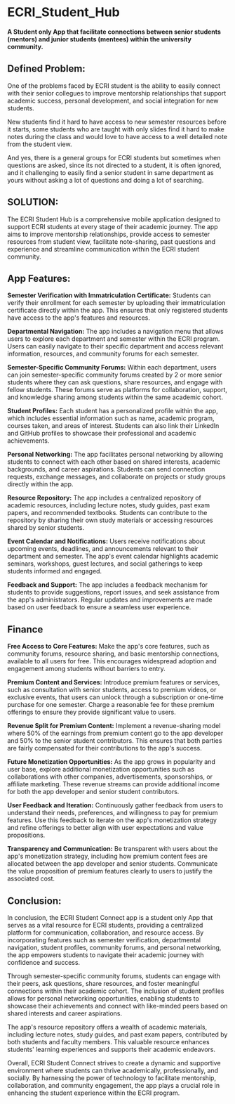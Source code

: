 # ECRI_Student_Hub
**A Student only App that facilitate connections between senior students (mentors) and junior students (mentees) within the university community.** ​

## Defined Problem:
One of the problems faced by ECRI student is the ability to easily connect with their senior collegues to improve mentorship relationships that support academic success, personal development, and social integration for new students.

New students find it hard to have access to new semester resources before it starts, some students who are taught with only slides find it hard to make notes during the class and would love to have access to a well detailed note from the student view.​

And yes, there is a general groups for ECRI students but sometimes when questions are asked, since its not directed to a student, it is often ignored, and it challenging to easily find a senior student in same department as yours without asking a lot of questions and doing a lot of searching.​

## SOLUTION:​
The ECRI Student Hub is a comprehensive mobile application designed to support ECRI  students at every stage of their academic journey. The app aims to improve mentorship relationships, provide access to semester resources from student view, facilitate note-sharing, past questions and experience and streamline communication within the ECRI student community.​

## App Features:​
**Semester Verification with Immatriculation Certificate:** Students can verify their enrollment for each semester by uploading their immatriculation certificate directly within the app. This ensures that only registered students have access to the app's features and resources.​

**Departmental Navigation:** The app includes a navigation menu that allows users to explore each department and semester within the ECRI program. Users can easily navigate to their specific department and access relevant information, resources, and community forums for each semester.​

**Semester-Specific Community Forums:** Within each department, users can join semester-specific community forums created by 2 or more senior students where they can ask questions, share resources, and engage with fellow students. These forums serve as platforms for collaboration, support, and knowledge sharing among students within the same academic cohort.​

**Student Profiles:** Each student has a personalized profile within the app, which includes essential information such as name, academic program, courses taken, and areas of interest. Students can also link their LinkedIn and GitHub profiles to showcase their professional and academic achievements.​

**Personal Networking:** The app facilitates personal networking by allowing students to connect with each other based on shared interests, academic backgrounds, and career aspirations. Students can send connection requests, exchange messages, and collaborate on projects or study groups directly within the app.​

**Resource Repository:** The app includes a centralized repository of academic resources, including lecture notes, study guides, past exam papers, and recommended textbooks. Students can contribute to the repository by sharing their own study materials or accessing resources shared by senior students.​

**Event Calendar and Notifications:** Users receive notifications about upcoming events, deadlines, and announcements relevant to their department and semester. The app's event calendar highlights academic seminars, workshops, guest lectures, and social gatherings to keep students informed and engaged.​

**Feedback and Support:** The app includes a feedback mechanism for students to provide suggestions, report issues, and seek assistance from the app's administrators. Regular updates and improvements are made based on user feedback to ensure a seamless user experience.


## Finance

**Free Access to Core Features:** Make the app's core features, such as community forums, resource sharing, and basic mentorship connections, available to all users for free. This encourages widespread adoption and engagement among students without barriers to entry.​

**Premium Content and Services:** Introduce premium features or services, such as consultation with senior students, access to premium videos, or exclusive events, that users can unlock through a subscription or one-time purchase for one semester. Charge a reasonable fee for these premium offerings to ensure they provide significant value to users.​

**Revenue Split for Premium Content:** Implement a revenue-sharing model where 50% of the earnings from premium content go to the app developer and 50% to the senior student contributors. This ensures that both parties are fairly compensated for their contributions to the app's success.​

**Future Monetization Opportunities:** As the app grows in popularity and user base, explore additional monetization opportunities such as collaborations with other companies, advertisements, sponsorships, or affiliate marketing. These revenue streams can provide additional income for both the app developer and senior student contributors.​

**User Feedback and Iteration:** Continuously gather feedback from users to understand their needs, preferences, and willingness to pay for premium features. Use this feedback to iterate on the app's monetization strategy and refine offerings to better align with user expectations and value propositions.​

**Transparency and Communication:** Be transparent with users about the app's monetization strategy, including how premium content fees are allocated between the app developer and senior students. Communicate the value proposition of premium features clearly to users to justify the associated cost.

## Conclusion:​

In conclusion, the ECRI Student Connect app is a student only App that serves as a vital resource for ECRI students, providing a centralized platform for communication, collaboration, and resource access. By incorporating features such as semester verification, departmental navigation, student profiles, community forums, and personal networking, the app empowers students to navigate their academic journey with confidence and success.​

Through semester-specific community forums, students can engage with their peers, ask questions, share resources, and foster meaningful connections within their academic cohort. The inclusion of student profiles allows for personal networking opportunities, enabling students to showcase their achievements and connect with like-minded peers based on shared interests and career aspirations.​

The app's resource repository offers a wealth of academic materials, including lecture notes, study guides, and past exam papers, contributed by both students and faculty members. This valuable resource enhances students' learning experiences and supports their academic endeavors.​

Overall, ECRI Student Connect strives to create a dynamic and supportive environment where students can thrive academically, professionally, and socially. By harnessing the power of technology to facilitate mentorship, collaboration, and community engagement, the app plays a crucial role in enhancing the student experience within the ECRI program.​

​

